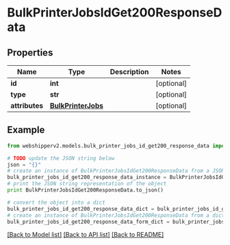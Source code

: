# BulkPrinterJobsIdGet200ResponseData


## Properties
Name | Type | Description | Notes
------------ | ------------- | ------------- | -------------
**id** | **int** |  | [optional] 
**type** | **str** |  | [optional] 
**attributes** | [**BulkPrinterJobs**](BulkPrinterJobs.md) |  | [optional] 

## Example

```python
from webshipperv2.models.bulk_printer_jobs_id_get200_response_data import BulkPrinterJobsIdGet200ResponseData

# TODO update the JSON string below
json = "{}"
# create an instance of BulkPrinterJobsIdGet200ResponseData from a JSON string
bulk_printer_jobs_id_get200_response_data_instance = BulkPrinterJobsIdGet200ResponseData.from_json(json)
# print the JSON string representation of the object
print BulkPrinterJobsIdGet200ResponseData.to_json()

# convert the object into a dict
bulk_printer_jobs_id_get200_response_data_dict = bulk_printer_jobs_id_get200_response_data_instance.to_dict()
# create an instance of BulkPrinterJobsIdGet200ResponseData from a dict
bulk_printer_jobs_id_get200_response_data_form_dict = bulk_printer_jobs_id_get200_response_data.from_dict(bulk_printer_jobs_id_get200_response_data_dict)
```
[[Back to Model list]](../README.md#documentation-for-models) [[Back to API list]](../README.md#documentation-for-api-endpoints) [[Back to README]](../README.md)


